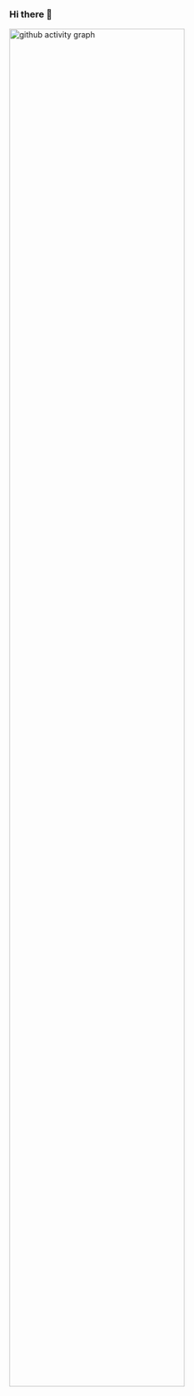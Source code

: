 ### Hi there 👋


<p><a href="https://github.com/minleejae/github-readme-activity-graph"><img width="79%" src="https://activity-graph.herokuapp.com/graph?username=minleejae&bg_color=fafafe&color=000000&line=33333f&custom_title=minleejae's+Contribution+Graph&radius=10" alt="github activity graph" /></a></p>

<!--
**minleejae/minleejae** is a ✨ _special_ ✨ repository because its `README.md` (this file) appears on your GitHub profile.

Here are some ideas to get you started:

- 🔭 I’m currently working on ...
- 🌱 I’m currently learning ...
- 👯 I’m looking to collaborate on ...
- 🤔 I’m looking for help with ...
- 💬 Ask me about ...
- 📫 How to reach me: ...
- 😄 Pronouns: ...
- ⚡ Fun fact: ...
-->

